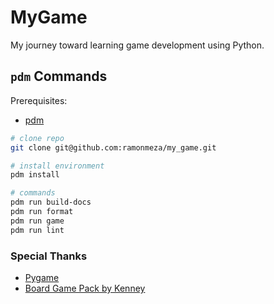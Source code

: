 # MyGame

My journey toward learning game development using Python.

## `pdm` Commands

Prerequisites:
- [pdm](https://pdm-project.org/en/latest/)

```sh
# clone repo
git clone git@github.com:ramonmeza/my_game.git

# install environment
pdm install

# commands
pdm run build-docs
pdm run format
pdm run game
pdm run lint
```

### Special Thanks

- [Pygame](https://www.pygame.org/)
- [Board Game Pack by Kenney](https://kenney.nl/assets/boardgame-pack)
